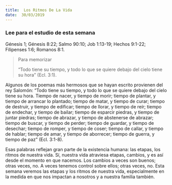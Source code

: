 ```yaml
---
title:  Los Ritmos De La Vida
date:  30/03/2019
---
```


### Lee para el estudio de esta semana
Génesis 1; Génesis 8:22; Salmo 90:10; Job 1:13-19; Hechos 9:1-22; Filipenses 1:6; Romanos 8:1.

> <p>Para memorizar</p>
> “Todo tiene su tiempo, y todo lo que se quiere debajo del cielo tiene su hora” (Ecl. 3:1).

Algunos de los poemas más hermosos que se hayan escrito provienen del rey Salomón: “Todo tiene su tiempo, y todo lo que se quiere debajo del cielo tiene su hora. Tiempo de nacer, y tiempo de morir; tiempo de plantar, y tiempo de arrancar lo plantado; tiempo de matar, y tiempo de curar; tiempo de destruir, y tiempo de edificar; tiempo de llorar, y tiempo de reír; tiempo de endechar, y tiempo de bailar; tiempo de esparcir piedras, y tiempo de juntar piedras; tiempo de abrazar, y tiempo de abstenerse de abrazar; tiempo de buscar, y tiempo de perder; tiempo de guardar, y tiempo de desechar; tiempo de romper, y tiempo de coser; tiempo de callar, y tiempo de hablar; tiempo de amar, y tiempo de aborrecer; tiempo de guerra, y tiempo de paz” (Ecl. 3:1-8).

Esas palabras reflejan gran parte de la existencia humana: las etapas, los ritmos de nuestra vida. Sí, nuestra vida atraviesa etapas, cambios, y es así desde el momento en que nacemos. Los cambios a veces son buenos; otras veces, no. A veces tenemos control sobre ellos; otras veces, no. Esta semana veremos las etapas y los ritmos de nuestra vida, especialmente en la medida en que nos impactan a nosotros y a nuestra familia también.